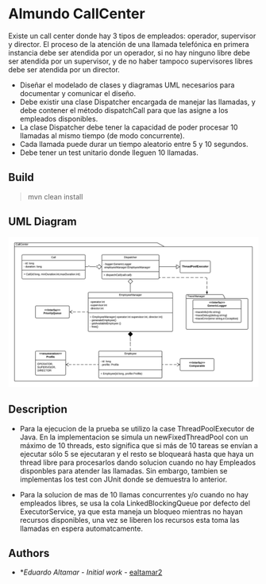 # Almundo CallCenter

Existe un call center donde hay 3 tipos de empleados: operador, supervisor y director. El proceso de la atención de una llamada telefónica en primera instancia debe ser atendida por un operador, si no hay ninguno libre debe ser atendida por un supervisor, y de no haber tampoco supervisores libres debe ser atendida por un director.

- Diseñar el modelado de clases y diagramas UML necesarios para documentar y comunicar el diseño.
- Debe existir una clase Dispatcher encargada de manejar las llamadas, y debe contener el método dispatchCall para que las asigne a los empleados disponibles.
- La clase Dispatcher debe tener la capacidad de poder procesar 10 llamadas al mismo tiempo (de modo concurrente).
- Cada llamada puede durar un tiempo aleatorio entre 5 y 10 segundos.
- Debe tener un test unitario donde lleguen 10 llamadas.

## Build 

>mvn clean install

## UML Diagram
![Alt text](https://raw.githubusercontent.com/ealtamar2/AlmundoCallCenter/master/DiagramaUMLAlmundo.png?raw=true "Diagrama UML")


## Description
 
- Para la ejecucion de la prueba se utilizo la case ThreadPoolExecutor de Java. En la implementacion se simula un newFixedThreadPool con un máximo de 10 threads, esto significa que si más de 10 tareas se envían a ejecutar sólo 5 se ejecutaran y el resto se bloqueará hasta que haya un thread libre para procesarlos dando solucion cuando no hay Empleados disponbles para atender las llamadas. Sin embargo, tambien se implementas los test con JUnit donde se demuestra lo anterior.

- Para la solucion de mas de 10 llamas concurrentes y/o cuando no hay empleados libres, se usa la cola LinkedBlockingQueue por defecto del ExecutorService, ya que esta maneja un bloqueo mientras no hayan recursos disponibles, una vez se liberen los recursos esta toma las llamadas en espera automatcamente. 

## Authors

* **Eduardo Altamar* - *Initial work* - [ealtamar2](https://github.com/ealtamar2)
